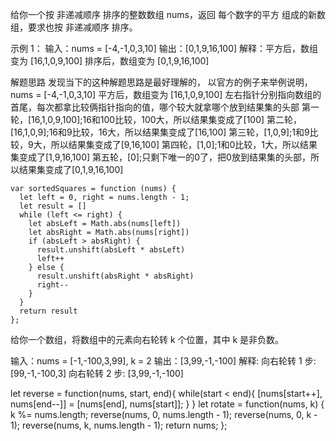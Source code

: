 给你一个按 非递减顺序 排序的整数数组 nums，返回 每个数字的平方 组成的新数组，要求也按 非递减顺序 排序。

示例 1：
输入：nums = [-4,-1,0,3,10]
输出：[0,1,9,16,100]
解释：平方后，数组变为 [16,1,0,9,100]
排序后，数组变为 [0,1,9,16,100]

解题思路
发现当下的这种解题思路是最好理解的，
以官方的例子来举例说明，
nums = [-4,-1,0,3,10]
平方后，数组变为 [16,1,0,9,100]
左右指针分别指向数组的首尾，每次都拿比较俩指针指向的值，哪个较大就拿哪个放到结果集的头部
第一轮，[16,1,0,9,100];16和100比较，100大，所以结果集变成了[100]
第二轮，[16,1,0,9];16和9比较，16大，所以结果集变成了[16,100]
第三轮，[1,0,9];1和9比较，9大，所以结果集变成了[9,16,100]
第四轮，[1,0];1和0比较，1大，所以结果集变成了[1,9,16,100]
第五轮，[0];只剩下唯一的0了，把0放到结果集的头部，所以结果集变成了[0,1,9,16,100]


```
var sortedSquares = function (nums) {
  let left = 0, right = nums.length - 1;
  let result = []
  while (left <= right) {
    let absLeft = Math.abs(nums[left])
    let absRight = Math.abs(nums[right])
    if (absLeft > absRight) {
      result.unshift(absLeft * absLeft)
      left++
    } else {
      result.unshift(absRight * absRight)
      right--
    }
  }
  return result
};

```


给你一个数组，将数组中的元素向右轮转 k 个位置，其中 k 是非负数。

输入：nums = [-1,-100,3,99], k = 2
输出：[3,99,-1,-100]
解释: 
向右轮转 1 步: [99,-1,-100,3]
向右轮转 2 步: [3,99,-1,-100]



let reverse = function(nums, start, end){
    while(start < end){
        [nums[start++], nums[end--]] = [nums[end], nums[start]];
    }
}
let rotate = function(nums, k) {
    k %= nums.length;
    reverse(nums, 0, nums.length - 1);
    reverse(nums, 0, k - 1);
    reverse(nums, k, nums.length - 1);
    return nums;
};

